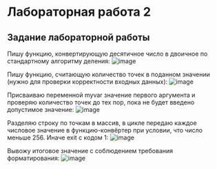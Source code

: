 # Лабораторная работа 2

## Задание лабораторной работы

Пишу функцию, конвертирующую десятичное число в двоичное по стандартному алгоритму деления: 
![image](https://github.com/user-attachments/assets/ed0d05bb-d768-4a2a-badc-ba3f044fa568)

Пишу функцию, считающую количество точек в поданном значении (нужно для проверки корректности входных данных):
![image](https://github.com/user-attachments/assets/1088764e-a2e1-4936-9dda-b6910bb7b3f7)

Присваиваю переменной myvar значение первого аргумента и проверяю количество точек до тех пор, пока не будет введено допустимое значение:
![image](https://github.com/user-attachments/assets/5c6553fb-7a74-4887-a090-7703c49fa2cc)

Разделяю строку по точкам в массив, в цикле передаю каждое числовое значение в функцию-конвёртер при условии, что число меньше 256. Иначе exit с кодом 1:
![image](https://github.com/user-attachments/assets/0451e8a9-5e81-4018-a8e4-da39c8c1195d)

Вывожу итоговое значение с соблюдением требования форматирования:
![image](https://github.com/user-attachments/assets/b957ccfd-9dda-43b8-827f-934944850949)




